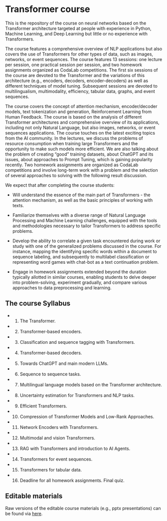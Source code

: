 # Transformer course
This is the repository of the course on neural networks based on the Transformer architecture targeted at people with experience in Python, Machine Learning, and Deep Learning but little or no experience with Transformers. 

The course features a comprehensive overview of NLP applications but also covers the use of Transformers for other types of data, such as images, networks, or event sequences. The course features $13$ sessions: one lecture per session, one practical session per session, and two homework assignments organized as CodaLab competitions. The first six sessions of the course are devoted to the Transformer and the variations of this architecture (e.g., encoders, decoders, encoder-decoders) as well as different techniques of model tuning. Subsequent sessions are devoted to multilingualism, multimodality, efficiency, tabular data, graphs, and event sequences.

The course covers the concept of attention mechanism, encoder/decoder models, text tokenization and generation, Reinforcement Learning from Human Feedback. The course is based on the analysis of different Transformer architectures and comprehensive overview of its applications, including not only Natural Language, but also images, networks, or event sequences applications.
The course touches on the latest exciting topics from the AI community. In the lectures, we discuss the problems of resource consumption when training large Transformers and the opportunity to make such models more efficient. We are also talking about the problem of creating “good” training datasets, about ChatGPT and its issues, about approaches to Prompt Tuning, which is gaining popularity recently.
Two homework assignments are organized as CodaLab competitions and involve long-term work with a problem and the selection of several approaches to solving with the following result discussion.

We expect that after completing the course students:

* Will understand the essence of the main part of Transformers - the attention mechanism, as well as the basic principles of working with texts.

* Familiarize themselves with a diverse range of Natural Language Processing and Machine Learning challenges, equipped with the tools and methodologies necessary to tailor Transformers to address specific problems.

* Develop the ability to correlate a given task encountered during work or study with one of the generalized problems discussed in the course. For instance, mapping the identifying specific words within a document to sequence labeling, and subsequently to multilabel classification or representing word games with chat-bot as a text continuation problem.

* Engage in homework assignments extended beyond the duration typically allotted in similar courses, enabling students to delve deeper into problem-solving, experiment gradually, and compare various approaches to data preprocessing and learning.

## The course Syllabus


* 1.  The Transformer.
* 2.  Transformer-based encoders.
* 3.  Classification and sequence tagging with Transformers.
* 4.  Transformer-based decoders. 
* 5.  Towards ChatGPT and main modern LLMs.
* 6.  Sequence to sequence tasks. 
* 7.  Multilingual language models based on the Transformer architecture. 
* 8.  Uncertainty estimation for Transformers and NLP tasks.
* 9.  Efficient Transformers. 
* 10.  Compression of Transformer Models and Low-Rank Approaches.
* 11.  Network Encoders with Transformers.
* 12.  Multimodal and vision Transformers. 
* 13.  RAG with Transformers and introduction to AI Agents.
* 14.  Transformers for event sequences.
* 15.  Transformers for tabular data.
* 16.  Deadline for all homework assignments. Final quiz.

## Editable materials

Raw versions of the editable course materials (e.g., pptx presentations) can be found via [here](https://drive.google.com/drive/folders/15gRVv0YhnLR9LYcPub7jO1jJbUHH3dfF?usp=sharing).

